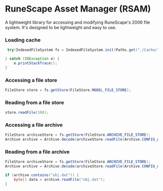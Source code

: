 # RuneScape Asset Manager (RSAM)
A lightweight library for accessing and modifying RuneScape's 2006 file system. It's designed to be lightweight and easy to use.

### Loading cache
```java
 try(IndexedFileSystem fs = IndexedFileSystem.init(Paths.get("./Cache/"))) {

} catch (IOException e) {
    e.printStackTrace();
}
```

### Accessing a file store
```java
FileStore store = fs.getStore(FileStore.MODEL_FILE_STORE);
```

### Reading from a file store
```java
store.readFile(100);
```

### Accessing a file archive
```java
FileStore archiveStore = fs.getStore(FileStore.ARCHIVE_FILE_STORE);
Archive archive = Archive.decode(archiveStore.readFile(Archive.CONFIG_ARCHIVE));
```

### Reading from a file archive
```java
FileStore archiveStore = fs.getStore(FileStore.ARCHIVE_FILE_STORE);
Archive archive = Archive.decode(archiveStore.readFile(Archive.CONFIG_ARCHIVE));

if (archive.contains("obj.dat")) {
    byte[] data = archive.readFile("obj.dat");
}
```

